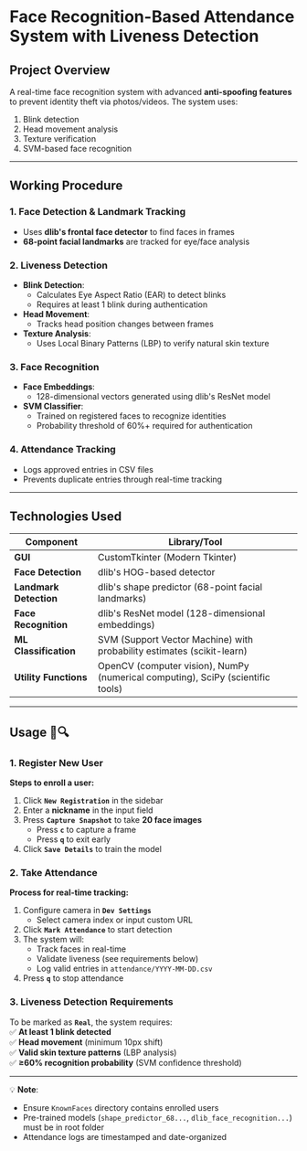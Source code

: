 # Face Recognition-Based Attendance System with Liveness Detection


## Project Overview
A real-time face recognition system with advanced **anti-spoofing features** to prevent identity theft via photos/videos. The system uses:
1. Blink detection
2. Head movement analysis
3. Texture verification
4. SVM-based face recognition

---

## Working Procedure
### 1. Face Detection & Landmark Tracking
- Uses **dlib's frontal face detector** to find faces in frames
- **68-point facial landmarks** are tracked for eye/face analysis

### 2. Liveness Detection
- **Blink Detection**: 
  - Calculates Eye Aspect Ratio (EAR) to detect blinks
  - Requires at least 1 blink during authentication
- **Head Movement**: 
  - Tracks head position changes between frames
- **Texture Analysis**: 
  - Uses Local Binary Patterns (LBP) to verify natural skin texture

### 3. Face Recognition
- **Face Embeddings**: 
  - 128-dimensional vectors generated using dlib's ResNet model
- **SVM Classifier**: 
  - Trained on registered faces to recognize identities
  - Probability threshold of 60%+ required for authentication

### 4. Attendance Tracking
- Logs approved entries in CSV files
- Prevents duplicate entries through real-time tracking

---
## Technologies Used
| **Component**          | **Library/Tool**                                                                 |
|-------------------------|---------------------------------------------------------------------------------|
| **GUI**                | CustomTkinter (Modern Tkinter)                                                 |
| **Face Detection**     | dlib's HOG-based detector                                                      |
| **Landmark Detection** | dlib's shape predictor (68-point facial landmarks)                             |
| **Face Recognition**   | dlib's ResNet model (128-dimensional embeddings)                               |
| **ML Classification**  | SVM (Support Vector Machine) with probability estimates (scikit-learn)         |
| **Utility Functions**  | OpenCV (computer vision), NumPy (numerical computing), SciPy (scientific tools) |

---

## Usage 📸🔍

### 1. **Register New User**  
**Steps to enroll a user:**  
1. Click **`New Registration`** in the sidebar  
2. Enter a **nickname** in the input field  
3. Press **`Capture Snapshot`** to take **20 face images**  
   - Press **`c`** to capture a frame  
   - Press **`q`** to exit early  
4. Click **`Save Details`** to train the model  

### 2. **Take Attendance**  
**Process for real-time tracking:**  
1. Configure camera in **`Dev Settings`**  
   - Select camera index or input custom URL  
2. Click **`Mark Attendance`** to start detection  
3. The system will:  
   - Track faces in real-time  
   - Validate liveness (see requirements below)  
   - Log valid entries in `attendance/YYYY-MM-DD.csv`  
4. Press **`q`** to stop attendance  

### 3. **Liveness Detection Requirements**  
To be marked as **`Real`**, the system requires:  
✅ **At least 1 blink detected**  
✅ **Head movement** (minimum 10px shift)  
✅ **Valid skin texture patterns** (LBP analysis)  
✅ **≥60% recognition probability** (SVM confidence threshold)  

---

💡 **Note**:  
- Ensure `KnownFaces` directory contains enrolled users  
- Pre-trained models (`shape_predictor_68...`, `dlib_face_recognition...`) must be in root folder  
- Attendance logs are timestamped and date-organized  